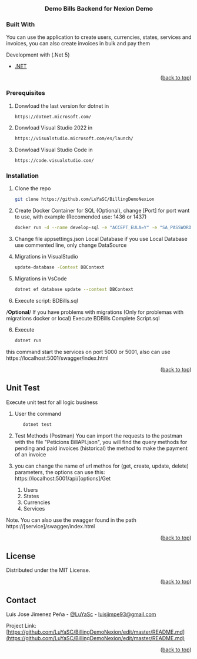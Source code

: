 <br />
  <h3 align="center">Demo Bills Backend for Nexion Demo</h3>
</div>


### Built With

You can use the application to create users, currencies, states, services and invoices, you can also create invoices in bulk and pay them

Development with (.Net 5)

* [.NET](https://dotnet.microsoft.com/)

<p align="right">(<a href="#top">back to top</a>)</p>



<!-- GETTING STARTED -->

### Prerequisites

1. Donwload the last version for dotnet in 
   ```sh
   https://dotnet.microsoft.com/
   ```
1. Donwload Visual Studio 2022 in 
   ```sh
   https://visualstudio.microsoft.com/es/launch/
   ```
1. Donwload Visual Studio Code in 
   ```sh
   https://code.visualstudio.com/
   ```

### Installation

1. Clone the repo
   ```sh
   git clone https://github.com/LuYaSC/BillingDemoNexion
   ```

2. Create Docker Container for SQL (Optional), change [Port] for port want to use, with example (Recomended use: 1436 or 1437)
    ```sh
    docker run -d --name develop-sql -e "ACCEPT_EULA=Y" -e "SA_PASSWORD=Password$" -p [port]:1433 -d mcr.microsoft.com/mssql/server:2019-latest
    ```

3. Change file appsettings.json Local Database if you use Local Database use commented line, only change DataSource 

4. Migrations in VisualStudio
    ```sh
    update-database -Context DBContext
    ```
4. Migrations in VsCode
    ```sh
    dotnet ef database update --context DBContext
    ```
5. Execute script: BDBills.sql    

/**Optional**/
If you have problems with migrations  (Only for problemas with migrations docker or local)
Execute BDBills Complete Script.sql

6. Execute 
    ```sh
    dotnet run
    ```
this command start the services on port 5000 or 5001, also can use https://localhost:5001/swagger/index.html

<p align="right">(<a href="#top">back to top</a>)</p>


<!-- USAGE EXAMPLES -->
## Unit Test

Execute unit test for all logic business

1. User the command
   ```sh
      dotnet test
   ```
2. Test Methods (Postman)
You can import the requests to the postman with the file "Peticions BillAPI.json", you will find the query methods for pending and paid invoices (historical)
the method to make the payment of an invoice

3. you can change the name of url methos for (get, create, update, delete) parameters, the options can use this:  https://localhost:5001/api/[options]/Get
      1. Users
      2. States
      3. Currencies
      4. Services

Note. You can also use the swagger found in the path https://[service]/swagger/index.html

<p align="right">(<a href="#top">back to top</a>)</p>

<!-- LICENSE -->
## License

Distributed under the MIT License.

<p align="right">(<a href="#top">back to top</a>)</p>



<!-- CONTACT -->
## Contact

Luis Jose Jimenez Peña - [@LuYaSc](https://twitter.com/LuYaSc) - luisjimpe93@gmail.com

Project Link: [https://github.com/LuYaSC/BillingDemoNexion/edit/master/README.md](https://github.com/LuYaSC/BillingDemoNexion/edit/master/README.md)

<p align="right">(<a href="#top">back to top</a>)</p>

